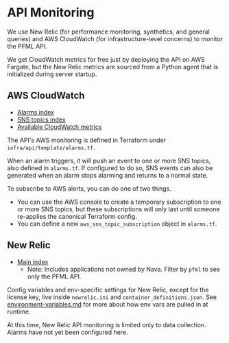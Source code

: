 # API Monitoring

We use New Relic (for performance monitoring, synthetics, and general queries)
and AWS CloudWatch (for infrastructure-level concerns) to monitor the PFML API.

We get CloudWatch metrics for free just by deploying the API on AWS Fargate, but the New Relic metrics are sourced from
a Python agent that is initialized during server startup.

## AWS CloudWatch

- [Alarms index](https://console.aws.amazon.com/cloudwatch/home?region=us-east-1#alarmsV2:)
- [SNS topics index](https://console.aws.amazon.com/sns/v3/home?region=us-east-1#)
- [Available CloudWatch metrics](https://console.aws.amazon.com/cloudwatch/home?region=us-east-1#metricsV2:graph=~())

The API's AWS monitoring is defined in Terraform under `infra/api/template/alarms.tf`.

When an alarm triggers, it will push an event to one or more SNS topics, also defined in `alarms.tf`. If configured to
do so, SNS events can also be generated when an alarm stops alarming and returns to a normal state.

To subscribe to AWS alerts, you can do one of two things.

- You can use the AWS console to create a temporary subscription to one or more SNS topics, but these subscriptions will
  only last until someone re-applies the canonical Terraform config.
- You can define a new `aws_sns_topic_subscription` object in `alarms.tf`.

## New Relic

- [Main index](https://rpm.newrelic.com/accounts/1606654/applications)
    - Note: Includes applications not owned by Nava. Filter by `pfml` to see only the PFML API.

Config variables and env-specific settings for New Relic, except for the license key, live inside `newrelic.ini`
and `container_definitions.json`. See [environment-variables.md](/docs/api/environment-variables.md) for more about how
env vars are pulled in at runtime.

At this time, New Relic API monitoring is limited only to data collection. Alarms have not yet been configured here.